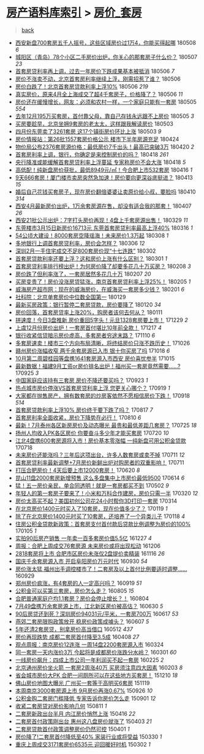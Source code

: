 [房产语料库索引](../../README.md)  > [房价_套房](房价_套房.md)
====
> [back](../README.md)

- [西安新盘700套房五千人摇号，这些区域房价过1万4，你能买得起哪](http://jkwz.applinzi.com/ittc/7100464114096931857.html#%E8%A5%BF%E5%AE%89%E6%96%B0%E7%9B%98700%E5%A5%97%E6%88%BF%E4%BA%94%E5%8D%83%E4%BA%BA%E6%91%87%E5%8F%B7%EF%BC%8C%E8%BF%99%E4%BA%9B%E5%8C%BA%E5%9F%9F%E6%88%BF%E4%BB%B7%E8%BF%871%E4%B8%874%EF%BC%8C%E4%BD%A0%E8%83%BD%E4%B9%B0%E5%BE%97%E8%B5%B7%E5%93%AA) 180508 *6* 
- [城阳区（青岛）78个小区二手房价出炉，你关心的那套房子什么价？](http://jkwz.applinzi.com/ittc/7100393441940997127.html#%E5%9F%8E%E9%98%B3%E5%8C%BA%EF%BC%88%E9%9D%92%E5%B2%9B%EF%BC%8978%E4%B8%AA%E5%B0%8F%E5%8C%BA%E4%BA%8C%E6%89%8B%E6%88%BF%E4%BB%B7%E5%87%BA%E7%82%89%EF%BC%8C%E4%BD%A0%E5%85%B3%E5%BF%83%E7%9A%84%E9%82%A3%E5%A5%97%E6%88%BF%E5%AD%90%E4%BB%80%E4%B9%88%E4%BB%B7%EF%BC%9F) 180507 *23* 
- [首套房贷利率再上调，过去一年房价下跌成果基本被抵消](http://jkwz.applinzi.com/ittc/7100091228425290762.html#%E9%A6%96%E5%A5%97%E6%88%BF%E8%B4%B7%E5%88%A9%E7%8E%87%E5%86%8D%E4%B8%8A%E8%B0%83%EF%BC%8C%E8%BF%87%E5%8E%BB%E4%B8%80%E5%B9%B4%E6%88%BF%E4%BB%B7%E4%B8%8B%E8%B7%8C%E6%88%90%E6%9E%9C%E5%9F%BA%E6%9C%AC%E8%A2%AB%E6%8A%B5%E6%B6%88) 180506 *7* 
- [房价不涨卖不动，北京首套房利率继续上浮，刚需招惹了谁？](http://jkwz.applinzi.com/ittc/7099976046575354887.html#%E6%88%BF%E4%BB%B7%E4%B8%8D%E6%B6%A8%E5%8D%96%E4%B8%8D%E5%8A%A8%EF%BC%8C%E5%8C%97%E4%BA%AC%E9%A6%96%E5%A5%97%E6%88%BF%E5%88%A9%E7%8E%87%E7%BB%A7%E7%BB%AD%E4%B8%8A%E6%B5%AE%EF%BC%8C%E5%88%9A%E9%9C%80%E6%8B%9B%E6%83%B9%E4%BA%86%E8%B0%81%EF%BC%9F) 180506  
- [房价白跌了！北京首套房贷款利率上浮10%](http://jkwz.applinzi.com/ittc/7099934066872943633.html#%E6%88%BF%E4%BB%B7%E7%99%BD%E8%B7%8C%E4%BA%86%EF%BC%81%E5%8C%97%E4%BA%AC%E9%A6%96%E5%A5%97%E6%88%BF%E8%B4%B7%E6%AC%BE%E5%88%A9%E7%8E%87%E4%B8%8A%E6%B5%AE10%25) 180506 *219* 
- [真实房价，原来4月全上海成交了超4千套房子，价格降了？](http://jkwz.applinzi.com/ittc/7099792350505337872.html#%E7%9C%9F%E5%AE%9E%E6%88%BF%E4%BB%B7%EF%BC%8C%E5%8E%9F%E6%9D%A54%E6%9C%88%E5%85%A8%E4%B8%8A%E6%B5%B7%E6%88%90%E4%BA%A4%E4%BA%86%E8%B6%854%E5%8D%83%E5%A5%97%E6%88%BF%E5%AD%90%EF%BC%8C%E4%BB%B7%E6%A0%BC%E9%99%8D%E4%BA%86%EF%BC%9F) 180506 *11* 
- [房价还在缓慢增长，网友：必须和农村一样，一个家庭只能有一套房](http://jkwz.applinzi.com/ittc/7099586445780190219.html#%E6%88%BF%E4%BB%B7%E8%BF%98%E5%9C%A8%E7%BC%93%E6%85%A2%E5%A2%9E%E9%95%BF%EF%BC%8C%E7%BD%91%E5%8F%8B%EF%BC%9A%E5%BF%85%E9%A1%BB%E5%92%8C%E5%86%9C%E6%9D%91%E4%B8%80%E6%A0%B7%EF%BC%8C%E4%B8%80%E4%B8%AA%E5%AE%B6%E5%BA%AD%E5%8F%AA%E8%83%BD%E6%9C%89%E4%B8%80%E5%A5%97%E6%88%BF) 180505 *554* 
- [去年12月195万买套房，首付靠父母，靠自己存钱永远跟不上房价](http://jkwz.applinzi.com/ittc/7099327331518907399.html#%E5%8E%BB%E5%B9%B412%E6%9C%88195%E4%B8%87%E4%B9%B0%E5%A5%97%E6%88%BF%EF%BC%8C%E9%A6%96%E4%BB%98%E9%9D%A0%E7%88%B6%E6%AF%8D%EF%BC%8C%E9%9D%A0%E8%87%AA%E5%B7%B1%E5%AD%98%E9%92%B1%E6%B0%B8%E8%BF%9C%E8%B7%9F%E4%B8%8D%E4%B8%8A%E6%88%BF%E4%BB%B7) 180505 *3* 
- [买房要趁早，北京坐拥9套房的老太太，这样跟我解读房价](http://jkwz.applinzi.com/ittc/7099007982186791942.html#%E4%B9%B0%E6%88%BF%E8%A6%81%E8%B6%81%E6%97%A9%EF%BC%8C%E5%8C%97%E4%BA%AC%E5%9D%90%E6%8B%A59%E5%A5%97%E6%88%BF%E7%9A%84%E8%80%81%E5%A4%AA%E5%A4%AA%EF%BC%8C%E8%BF%99%E6%A0%B7%E8%B7%9F%E6%88%91%E8%A7%A3%E8%AF%BB%E6%88%BF%E4%BB%B7) 180503  
- [四月份东莞卖了3261套房 这17个镇街房价环比上涨](http://jkwz.applinzi.com/ittc/7098806347187618822.html#%E5%9B%9B%E6%9C%88%E4%BB%BD%E4%B8%9C%E8%8E%9E%E5%8D%96%E4%BA%863261%E5%A5%97%E6%88%BF+%E8%BF%9917%E4%B8%AA%E9%95%87%E8%A1%97%E6%88%BF%E4%BB%B7%E7%8E%AF%E6%AF%94%E4%B8%8A%E6%B6%A8) 180503 *9* 
- [房价情报站：第26批1557套房价格公示 楼市下半年房源充足](http://jkwz.applinzi.com/ittc/7095495520292439051.html#%E6%88%BF%E4%BB%B7%E6%83%85%E6%8A%A5%E7%AB%99%EF%BC%9A%E7%AC%AC26%E6%89%B91557%E5%A5%97%E6%88%BF%E4%BB%B7%E6%A0%BC%E5%85%AC%E7%A4%BA+%E6%A5%BC%E5%B8%82%E4%B8%8B%E5%8D%8A%E5%B9%B4%E6%88%BF%E6%BA%90%E5%85%85%E8%B6%B3) 180424  
- [物价局公布2376套房源价格：最低房价7千出头！最高已突破3万](http://jkwz.applinzi.com/ittc/7094018743489528842.html#%E7%89%A9%E4%BB%B7%E5%B1%80%E5%85%AC%E5%B8%832376%E5%A5%97%E6%88%BF%E6%BA%90%E4%BB%B7%E6%A0%BC%EF%BC%9A%E6%9C%80%E4%BD%8E%E6%88%BF%E4%BB%B77%E5%8D%83%E5%87%BA%E5%A4%B4%EF%BC%81%E6%9C%80%E9%AB%98%E5%B7%B2%E7%AA%81%E7%A0%B43%E4%B8%87) 180420 *2* 
- [首套房利率上调，银行，你确定是来控制房价的吗？](http://jkwz.applinzi.com/ittc/7093363181013697547.html#%E9%A6%96%E5%A5%97%E6%88%BF%E5%88%A9%E7%8E%87%E4%B8%8A%E8%B0%83%EF%BC%8C%E9%93%B6%E8%A1%8C%EF%BC%8C%E4%BD%A0%E7%A1%AE%E5%AE%9A%E6%98%AF%E6%9D%A5%E6%8E%A7%E5%88%B6%E6%88%BF%E4%BB%B7%E7%9A%84%E5%90%97%EF%BC%9F) 180418 *261* 
- [央行降准或能缓解首套房贷利率上浮蔓延 专家称房价不会大涨](http://jkwz.applinzi.com/ittc/7093349895039878154.html#%E5%A4%AE%E8%A1%8C%E9%99%8D%E5%87%86%E6%88%96%E8%83%BD%E7%BC%93%E8%A7%A3%E9%A6%96%E5%A5%97%E6%88%BF%E8%B4%B7%E5%88%A9%E7%8E%87%E4%B8%8A%E6%B5%AE%E8%94%93%E5%BB%B6+%E4%B8%93%E5%AE%B6%E7%A7%B0%E6%88%BF%E4%BB%B7%E4%B8%8D%E4%BC%9A%E5%A4%A7%E6%B6%A8) 180418 *5* 
- [高低配！纯新盘房价获批，最低8949元/㎡！今合肥上市532套房](http://jkwz.applinzi.com/ittc/7092717211372487687.html#%E9%AB%98%E4%BD%8E%E9%85%8D%EF%BC%81%E7%BA%AF%E6%96%B0%E7%9B%98%E6%88%BF%E4%BB%B7%E8%8E%B7%E6%89%B9%EF%BC%8C%E6%9C%80%E4%BD%8E8949%E5%85%83%2F%E3%8E%A1%EF%BC%81%E4%BB%8A%E5%90%88%E8%82%A5%E4%B8%8A%E5%B8%82532%E5%A5%97%E6%88%BF) 180416 *1* 
- [9天666套房！厦门楼市卖房突然急加速！房价要向更深谷底挺进？](http://jkwz.applinzi.com/ittc/7091521816977998865.html#9%E5%A4%A9666%E5%A5%97%E6%88%BF%EF%BC%81%E5%8E%A6%E9%97%A8%E6%A5%BC%E5%B8%82%E5%8D%96%E6%88%BF%E7%AA%81%E7%84%B6%E6%80%A5%E5%8A%A0%E9%80%9F%EF%BC%81%E6%88%BF%E4%BB%B7%E8%A6%81%E5%90%91%E6%9B%B4%E6%B7%B1%E8%B0%B7%E5%BA%95%E6%8C%BA%E8%BF%9B%EF%BC%9F) 180413 *15* 
- [婚后自己花钱买套房子，现在房价翻倍婆婆让卖原价给小叔，要脸吗](http://jkwz.applinzi.com/ittc/7090031853094568966.html#%E5%A9%9A%E5%90%8E%E8%87%AA%E5%B7%B1%E8%8A%B1%E9%92%B1%E4%B9%B0%E5%A5%97%E6%88%BF%E5%AD%90%EF%BC%8C%E7%8E%B0%E5%9C%A8%E6%88%BF%E4%BB%B7%E7%BF%BB%E5%80%8D%E5%A9%86%E5%A9%86%E8%AE%A9%E5%8D%96%E5%8E%9F%E4%BB%B7%E7%BB%99%E5%B0%8F%E5%8F%94%EF%BC%8C%E8%A6%81%E8%84%B8%E5%90%97) 180410 *314* 
- [西安4月最新房价出炉，1万余套房源在售，却没有适合我的那套！](http://jkwz.applinzi.com/ittc/7089053808133145617.html#%E8%A5%BF%E5%AE%894%E6%9C%88%E6%9C%80%E6%96%B0%E6%88%BF%E4%BB%B7%E5%87%BA%E7%82%89%EF%BC%8C1%E4%B8%87%E4%BD%99%E5%A5%97%E6%88%BF%E6%BA%90%E5%9C%A8%E5%94%AE%EF%BC%8C%E5%8D%B4%E6%B2%A1%E6%9C%89%E9%80%82%E5%90%88%E6%88%91%E7%9A%84%E9%82%A3%E5%A5%97%EF%BC%81) 180407 *26* 
- [西安21批公示出炉：7字打头房价再现！4盘上千套房源出售！](http://jkwz.applinzi.com/ittc/7086017235623871504.html#%E8%A5%BF%E5%AE%8921%E6%89%B9%E5%85%AC%E7%A4%BA%E5%87%BA%E7%82%89%EF%BC%9A7%E5%AD%97%E6%89%93%E5%A4%B4%E6%88%BF%E4%BB%B7%E5%86%8D%E7%8E%B0%EF%BC%814%E7%9B%98%E4%B8%8A%E5%8D%83%E5%A5%97%E6%88%BF%E6%BA%90%E5%87%BA%E5%94%AE%EF%BC%81) 180329 *11* 
- [东莞楼市3月15日新房价16713元 东莞首套房贷利率最高上浮40%](http://jkwz.applinzi.com/ittc/7081132479702631435.html#%E4%B8%9C%E8%8E%9E%E6%A5%BC%E5%B8%823%E6%9C%8815%E6%97%A5%E6%96%B0%E6%88%BF%E4%BB%B716713%E5%85%83+%E4%B8%9C%E8%8E%9E%E9%A6%96%E5%A5%97%E6%88%BF%E8%B4%B7%E5%88%A9%E7%8E%87%E6%9C%80%E9%AB%98%E4%B8%8A%E6%B5%AE40%25) 180316 *1* 
- [54公顷大建设！8000套房空降瑶海！未来房价1.3万起](http://jkwz.applinzi.com/ittc/7078022365869245456.html#54%E5%85%AC%E9%A1%B7%E5%A4%A7%E5%BB%BA%E8%AE%BE%EF%BC%818000%E5%A5%97%E6%88%BF%E7%A9%BA%E9%99%8D%E7%91%B6%E6%B5%B7%EF%BC%81%E6%9C%AA%E6%9D%A5%E6%88%BF%E4%BB%B71.3%E4%B8%87%E8%B5%B7) 180308 *1* 
- [多地银行上调首套房贷利率，房价会怎样？](http://jkwz.applinzi.com/ittc/7077295909086168075.html#%E5%A4%9A%E5%9C%B0%E9%93%B6%E8%A1%8C%E4%B8%8A%E8%B0%83%E9%A6%96%E5%A5%97%E6%88%BF%E8%B4%B7%E5%88%A9%E7%8E%87%EF%BC%8C%E6%88%BF%E4%BB%B7%E4%BC%9A%E6%80%8E%E6%A0%B7%EF%BC%9F) 180306 *12* 
- [深圳2月一手住宅成交不足800套房价现“十七连跌”](http://jkwz.applinzi.com/ittc/7075787323940013072.html#%E6%B7%B1%E5%9C%B32%E6%9C%88%E4%B8%80%E6%89%8B%E4%BD%8F%E5%AE%85%E6%88%90%E4%BA%A4%E4%B8%8D%E8%B6%B3800%E5%A5%97%E6%88%BF%E4%BB%B7%E7%8E%B0%E2%80%9C%E5%8D%81%E4%B8%83%E8%BF%9E%E8%B7%8C%E2%80%9D) 180302  
- [首套房贷款利率还要上浮？这和房价上涨有什么区别？](http://jkwz.applinzi.com/ittc/7075160869359322122.html#%E9%A6%96%E5%A5%97%E6%88%BF%E8%B4%B7%E6%AC%BE%E5%88%A9%E7%8E%87%E8%BF%98%E8%A6%81%E4%B8%8A%E6%B5%AE%EF%BC%9F%E8%BF%99%E5%92%8C%E6%88%BF%E4%BB%B7%E4%B8%8A%E6%B6%A8%E6%9C%89%E4%BB%80%E4%B9%88%E5%8C%BA%E5%88%AB%EF%BC%9F) 180301 *1* 
- [首套房贷利率排行榜出炉！为何房价降了却要多花几十万买房？](http://jkwz.applinzi.com/ittc/7067776187374240778.html#%E9%A6%96%E5%A5%97%E6%88%BF%E8%B4%B7%E5%88%A9%E7%8E%87%E6%8E%92%E8%A1%8C%E6%A6%9C%E5%87%BA%E7%82%89%EF%BC%81%E4%B8%BA%E4%BD%95%E6%88%BF%E4%BB%B7%E9%99%8D%E4%BA%86%E5%8D%B4%E8%A6%81%E5%A4%9A%E8%8A%B1%E5%87%A0%E5%8D%81%E4%B8%87%E4%B9%B0%E6%88%BF%EF%BC%9F) 180208 *3* 
- [房价跌了但利率涨了，一套房居然多花几十万](http://jkwz.applinzi.com/ittc/7067305181224371207.html#%E6%88%BF%E4%BB%B7%E8%B7%8C%E4%BA%86%E4%BD%86%E5%88%A9%E7%8E%87%E6%B6%A8%E4%BA%86%EF%BC%8C%E4%B8%80%E5%A5%97%E6%88%BF%E5%B1%85%E7%84%B6%E5%A4%9A%E8%8A%B1%E5%87%A0%E5%8D%81%E4%B8%87) 180207 *20* 
- [买房变贵了！房价没涨房贷猛涨，南京首套房贷利率上浮25%！](http://jkwz.applinzi.com/ittc/7066654709115257873.html#%E4%B9%B0%E6%88%BF%E5%8F%98%E8%B4%B5%E4%BA%86%EF%BC%81%E6%88%BF%E4%BB%B7%E6%B2%A1%E6%B6%A8%E6%88%BF%E8%B4%B7%E7%8C%9B%E6%B6%A8%EF%BC%8C%E5%8D%97%E4%BA%AC%E9%A6%96%E5%A5%97%E6%88%BF%E8%B4%B7%E5%88%A9%E7%8E%87%E4%B8%8A%E6%B5%AE25%25%EF%BC%81) 180205 *1* 
- [威海房产超市网：现在的威海房价，在威海买一套房多少钱？](http://jkwz.applinzi.com/ittc/7065048005487363083.html#%E5%A8%81%E6%B5%B7%E6%88%BF%E4%BA%A7%E8%B6%85%E5%B8%82%E7%BD%91%EF%BC%9A%E7%8E%B0%E5%9C%A8%E7%9A%84%E5%A8%81%E6%B5%B7%E6%88%BF%E4%BB%B7%EF%BC%8C%E5%9C%A8%E5%A8%81%E6%B5%B7%E4%B9%B0%E4%B8%80%E5%A5%97%E6%88%BF%E5%A4%9A%E5%B0%91%E9%92%B1%EF%BC%9F) 180201 *6* 
- [社科院：北京单套房价中位数全国第一](http://jkwz.applinzi.com/ittc/7063936912945841168.html#%E7%A4%BE%E7%A7%91%E9%99%A2%EF%BC%9A%E5%8C%97%E4%BA%AC%E5%8D%95%E5%A5%97%E6%88%BF%E4%BB%B7%E4%B8%AD%E4%BD%8D%E6%95%B0%E5%85%A8%E5%9B%BD%E7%AC%AC%E4%B8%80) 180129  
- [最新买房政策：银行暂停二套房贷款，房价要降了](http://jkwz.applinzi.com/ittc/7060628513248265223.html#%E6%9C%80%E6%96%B0%E4%B9%B0%E6%88%BF%E6%94%BF%E7%AD%96%EF%BC%9A%E9%93%B6%E8%A1%8C%E6%9A%82%E5%81%9C%E4%BA%8C%E5%A5%97%E6%88%BF%E8%B4%B7%E6%AC%BE%EF%BC%8C%E6%88%BF%E4%BB%B7%E8%A6%81%E9%99%8D%E4%BA%86) 180120 *34* 
- [房价回落，首套房贷率上涨20%，购房者该何去何从？](http://jkwz.applinzi.com/ittc/7056921836611175435.html#%E6%88%BF%E4%BB%B7%E5%9B%9E%E8%90%BD%EF%BC%8C%E9%A6%96%E5%A5%97%E6%88%BF%E8%B4%B7%E7%8E%87%E4%B8%8A%E6%B6%A820%25%EF%BC%8C%E8%B4%AD%E6%88%BF%E8%80%85%E8%AF%A5%E4%BD%95%E5%8E%BB%E4%BD%95%E4%BB%8E%EF%BC%9F) 180111  
- [拼速度！今日3盘推新 房价重回5字头！元旦1328套房要上市！](http://jkwz.applinzi.com/ittc/7052516004570072081.html#%E6%8B%BC%E9%80%9F%E5%BA%A6%EF%BC%81%E4%BB%8A%E6%97%A53%E7%9B%98%E6%8E%A8%E6%96%B0+%E6%88%BF%E4%BB%B7%E9%87%8D%E5%9B%9E5%E5%AD%97%E5%A4%B4%EF%BC%81%E5%85%83%E6%97%A61328%E5%A5%97%E6%88%BF%E8%A6%81%E4%B8%8A%E5%B8%82%EF%BC%81) 171229 *2* 
- [上虞12月份房价出炉！一套房首付堪比10年前全款！](http://jkwz.applinzi.com/ittc/7047980050551407633.html#%E4%B8%8A%E8%99%9E12%E6%9C%88%E4%BB%BD%E6%88%BF%E4%BB%B7%E5%87%BA%E7%82%89%EF%BC%81%E4%B8%80%E5%A5%97%E6%88%BF%E9%A6%96%E4%BB%98%E5%A0%AA%E6%AF%9410%E5%B9%B4%E5%89%8D%E5%85%A8%E6%AC%BE%EF%BC%81) 171217 *4* 
- [银行收紧信贷暗示房价虚高，多套房者穷途末路？](http://jkwz.applinzi.com/ittc/7034278004669285393.html#%E9%93%B6%E8%A1%8C%E6%94%B6%E7%B4%A7%E4%BF%A1%E8%B4%B7%E6%9A%97%E7%A4%BA%E6%88%BF%E4%BB%B7%E8%99%9A%E9%AB%98%EF%BC%8C%E5%A4%9A%E5%A5%97%E6%88%BF%E8%80%85%E7%A9%B7%E9%80%94%E6%9C%AB%E8%B7%AF%EF%BC%9F) 171110 *6* 
- [多套房速卖！楼市三个方向布局清晰，将终结房价只涨不跌历史！](http://jkwz.applinzi.com/ittc/7028740394488169489.html#%E5%A4%9A%E5%A5%97%E6%88%BF%E9%80%9F%E5%8D%96%EF%BC%81%E6%A5%BC%E5%B8%82%E4%B8%89%E4%B8%AA%E6%96%B9%E5%90%91%E5%B8%83%E5%B1%80%E6%B8%85%E6%99%B0%EF%BC%8C%E5%B0%86%E7%BB%88%E7%BB%93%E6%88%BF%E4%BB%B7%E5%8F%AA%E6%B6%A8%E4%B8%8D%E8%B7%8C%E5%8E%86%E5%8F%B2%EF%BC%81) 171026  
- [赣州房价涨幅收窄 两千余套房源已入市 银十你买房了吗](http://jkwz.applinzi.com/ittc/7025717233509205008.html#%E8%B5%A3%E5%B7%9E%E6%88%BF%E4%BB%B7%E6%B6%A8%E5%B9%85%E6%94%B6%E7%AA%84+%E4%B8%A4%E5%8D%83%E4%BD%99%E5%A5%97%E6%88%BF%E6%BA%90%E5%B7%B2%E5%85%A5%E5%B8%82+%E9%93%B6%E5%8D%81%E4%BD%A0%E4%B9%B0%E6%88%BF%E4%BA%86%E5%90%97) 171018 *6* 
- [10月第二周碧桂园等盘携1641套房源入市西安 房价喜忧参半](http://jkwz.applinzi.com/ittc/7024587806599545872.html#10%E6%9C%88%E7%AC%AC%E4%BA%8C%E5%91%A8%E7%A2%A7%E6%A1%82%E5%9B%AD%E7%AD%89%E7%9B%98%E6%90%BA1641%E5%A5%97%E6%88%BF%E6%BA%90%E5%85%A5%E5%B8%82%E8%A5%BF%E5%AE%89+%E6%88%BF%E4%BB%B7%E5%96%9C%E5%BF%A7%E5%8F%82%E5%8D%8A) 171015  
- [最新数据！福建9月工资or房价排名出炉！福州买一套房竟然需要……?](http://jkwz.applinzi.com/ittc/7017300610343502865.html#%E6%9C%80%E6%96%B0%E6%95%B0%E6%8D%AE%EF%BC%81%E7%A6%8F%E5%BB%BA9%E6%9C%88%E5%B7%A5%E8%B5%84or%E6%88%BF%E4%BB%B7%E6%8E%92%E5%90%8D%E5%87%BA%E7%82%89%EF%BC%81%E7%A6%8F%E5%B7%9E%E4%B9%B0%E4%B8%80%E5%A5%97%E6%88%BF%E7%AB%9F%E7%84%B6%E9%9C%80%E8%A6%81%E2%80%A6%E2%80%A6%3F) 170925 *3* 
- [中国家庭应该持有三套房 房价不降还要买吗？](http://jkwz.applinzi.com/ittc/7016535445431911441.html#%E4%B8%AD%E5%9B%BD%E5%AE%B6%E5%BA%AD%E5%BA%94%E8%AF%A5%E6%8C%81%E6%9C%89%E4%B8%89%E5%A5%97%E6%88%BF+%E6%88%BF%E4%BB%B7%E4%B8%8D%E9%99%8D%E8%BF%98%E8%A6%81%E4%B9%B0%E5%90%97%EF%BC%9F) 170923 *1* 
- [热点城市房价停涨VS首套房贷利率上浮 您更关心哪个？](http://jkwz.applinzi.com/ittc/7015023904048022544.html#%E7%83%AD%E7%82%B9%E5%9F%8E%E5%B8%82%E6%88%BF%E4%BB%B7%E5%81%9C%E6%B6%A8VS%E9%A6%96%E5%A5%97%E6%88%BF%E8%B4%B7%E5%88%A9%E7%8E%87%E4%B8%8A%E6%B5%AE+%E6%82%A8%E6%9B%B4%E5%85%B3%E5%BF%83%E5%93%AA%E4%B8%AA%EF%BC%9F) 170919 *1* 
- [大家都在抛售房产，拥有数套房的炒房客依然不愿相信房价下跌！](http://jkwz.applinzi.com/ittc/7014605584379413521.html#%E5%A4%A7%E5%AE%B6%E9%83%BD%E5%9C%A8%E6%8A%9B%E5%94%AE%E6%88%BF%E4%BA%A7%EF%BC%8C%E6%8B%A5%E6%9C%89%E6%95%B0%E5%A5%97%E6%88%BF%E7%9A%84%E7%82%92%E6%88%BF%E5%AE%A2%E4%BE%9D%E7%84%B6%E4%B8%8D%E6%84%BF%E7%9B%B8%E4%BF%A1%E6%88%BF%E4%BB%B7%E4%B8%8B%E8%B7%8C%EF%BC%81) 170918 *514* 
- [首套房贷款利率上浮10% 房价终于要下跌了吗？](http://jkwz.applinzi.com/ittc/7002774078560404496.html#%E9%A6%96%E5%A5%97%E6%88%BF%E8%B4%B7%E6%AC%BE%E5%88%A9%E7%8E%87%E4%B8%8A%E6%B5%AE10%25+%E6%88%BF%E4%BB%B7%E7%BB%88%E4%BA%8E%E8%A6%81%E4%B8%8B%E8%B7%8C%E4%BA%86%E5%90%97%EF%BC%9F) 170817 *7* 
- [首套房利率全面收紧，房价下降势在必行！](http://jkwz.applinzi.com/ittc/7000127535277671440.html#%E9%A6%96%E5%A5%97%E6%88%BF%E5%88%A9%E7%8E%87%E5%85%A8%E9%9D%A2%E6%94%B6%E7%B4%A7%EF%BC%8C%E6%88%BF%E4%BB%B7%E4%B8%8B%E9%99%8D%E5%8A%BF%E5%9C%A8%E5%BF%85%E8%A1%8C%EF%BC%81) 170810 *6* 
- [最新！7月泰州各区新房房价及动态曝光 最贵和最低差距几套房？](http://jkwz.applinzi.com/ittc/6994257542409356305.html#%E6%9C%80%E6%96%B0%EF%BC%817%E6%9C%88%E6%B3%B0%E5%B7%9E%E5%90%84%E5%8C%BA%E6%96%B0%E6%88%BF%E6%88%BF%E4%BB%B7%E5%8F%8A%E5%8A%A8%E6%80%81%E6%9B%9D%E5%85%89+%E6%9C%80%E8%B4%B5%E5%92%8C%E6%9C%80%E4%BD%8E%E5%B7%AE%E8%B7%9D%E5%87%A0%E5%A5%97%E6%88%BF%EF%BC%9F) 170725 *18* 
- [扬州人均收入PK各区房价 你要奋斗多少年才能买套房](http://jkwz.applinzi.com/ittc/6992416120920081424.html#%E6%89%AC%E5%B7%9E%E4%BA%BA%E5%9D%87%E6%94%B6%E5%85%A5PK%E5%90%84%E5%8C%BA%E6%88%BF%E4%BB%B7+%E4%BD%A0%E8%A6%81%E5%A5%8B%E6%96%97%E5%A4%9A%E5%B0%91%E5%B9%B4%E6%89%8D%E8%83%BD%E4%B9%B0%E5%A5%97%E6%88%BF) 170720 *10* 
- [江北4盘携600套房源将入市！房价基本零涨幅 一纯新盘可用公积金贷款](http://jkwz.applinzi.com/ittc/6991696730490668049.html#%E6%B1%9F%E5%8C%974%E7%9B%98%E6%90%BA600%E5%A5%97%E6%88%BF%E6%BA%90%E5%B0%86%E5%85%A5%E5%B8%82%EF%BC%81%E6%88%BF%E4%BB%B7%E5%9F%BA%E6%9C%AC%E9%9B%B6%E6%B6%A8%E5%B9%85+%E4%B8%80%E7%BA%AF%E6%96%B0%E7%9B%98%E5%8F%AF%E7%94%A8%E5%85%AC%E7%A7%AF%E9%87%91%E8%B4%B7%E6%AC%BE) 170718  
- [未来房价还能涨吗？三年后这项出台，许多人数套房或卖不掉](http://jkwz.applinzi.com/ittc/6988991582899274768.html#%E6%9C%AA%E6%9D%A5%E6%88%BF%E4%BB%B7%E8%BF%98%E8%83%BD%E6%B6%A8%E5%90%97%EF%BC%9F%E4%B8%89%E5%B9%B4%E5%90%8E%E8%BF%99%E9%A1%B9%E5%87%BA%E5%8F%B0%EF%BC%8C%E8%AE%B8%E5%A4%9A%E4%BA%BA%E6%95%B0%E5%A5%97%E6%88%BF%E6%88%96%E5%8D%96%E4%B8%8D%E6%8E%89) 170711 *12* 
- [首套房贷利率最新调整+7月房价新鲜出炉对购房者的双重影响！](http://jkwz.applinzi.com/ittc/6988986451663258628.html#%E9%A6%96%E5%A5%97%E6%88%BF%E8%B4%B7%E5%88%A9%E7%8E%87%E6%9C%80%E6%96%B0%E8%B0%83%E6%95%B4%2B7%E6%9C%88%E6%88%BF%E4%BB%B7%E6%96%B0%E9%B2%9C%E5%87%BA%E7%82%89%E5%AF%B9%E8%B4%AD%E6%88%BF%E8%80%85%E7%9A%84%E5%8F%8C%E9%87%8D%E5%BD%B1%E5%93%8D%EF%BC%81) 170711  
- [打压合肥房价！4天后要上市12000套房！](http://jkwz.applinzi.com/ittc/6981267426283881476.html#%E6%89%93%E5%8E%8B%E5%90%88%E8%82%A5%E6%88%BF%E4%BB%B7%EF%BC%814%E5%A4%A9%E5%90%8E%E8%A6%81%E4%B8%8A%E5%B8%8212000%E5%A5%97%E6%88%BF%EF%BC%81) 170620 *8* 
- [昆山11盘2000套房新增预售 这么多盘集中上市房价最低9500](http://jkwz.applinzi.com/ittc/6978920761870779396.html#%E6%98%86%E5%B1%B111%E7%9B%982000%E5%A5%97%E6%88%BF%E6%96%B0%E5%A2%9E%E9%A2%84%E5%94%AE+%E8%BF%99%E4%B9%88%E5%A4%9A%E7%9B%98%E9%9B%86%E4%B8%AD%E4%B8%8A%E5%B8%82%E6%88%BF%E4%BB%B7%E6%9C%80%E4%BD%8E9500) 170614 *6* 
- [猛！五一房价亲民，单合同透明！就是一套房都买不到](http://jkwz.applinzi.com/ittc/6963085498632373252.html#%E7%8C%9B%EF%BC%81%E4%BA%94%E4%B8%80%E6%88%BF%E4%BB%B7%E4%BA%B2%E6%B0%91%EF%BC%8C%E5%8D%95%E5%90%88%E5%90%8C%E9%80%8F%E6%98%8E%EF%BC%81%E5%B0%B1%E6%98%AF%E4%B8%80%E5%A5%97%E6%88%BF%E9%83%BD%E4%B9%B0%E4%B8%8D%E5%88%B0) 170502 *9* 
- [年轻人的第一套房子要来了！小米和万科合作建房，房价只需一半](http://jkwz.applinzi.com/ittc/6947057912563368965.html#%E5%B9%B4%E8%BD%BB%E4%BA%BA%E7%9A%84%E7%AC%AC%E4%B8%80%E5%A5%97%E6%88%BF%E5%AD%90%E8%A6%81%E6%9D%A5%E4%BA%86%EF%BC%81%E5%B0%8F%E7%B1%B3%E5%92%8C%E4%B8%87%E7%A7%91%E5%90%88%E4%BD%9C%E5%BB%BA%E6%88%BF%EF%BC%8C%E6%88%BF%E4%BB%B7%E5%8F%AA%E9%9C%80%E4%B8%80%E5%8D%8A) 170320 *12* 
- [房价太高买不起？美国初创公司花24小时帮你3D打印一套房](http://jkwz.applinzi.com/ittc/6944940581620024325.html#%E6%88%BF%E4%BB%B7%E5%A4%AA%E9%AB%98%E4%B9%B0%E4%B8%8D%E8%B5%B7%EF%BC%9F%E7%BE%8E%E5%9B%BD%E5%88%9D%E5%88%9B%E5%85%AC%E5%8F%B8%E8%8A%B124%E5%B0%8F%E6%97%B6%E5%B8%AE%E4%BD%A03D%E6%89%93%E5%8D%B0%E4%B8%80%E5%A5%97%E6%88%BF) 170314  
- [在北京房价1400元时买入了10套房，现在价值多少了？](http://jkwz.applinzi.com/ittc/6924838844020294661.html#%E5%9C%A8%E5%8C%97%E4%BA%AC%E6%88%BF%E4%BB%B71400%E5%85%83%E6%97%B6%E4%B9%B0%E5%85%A5%E4%BA%8610%E5%A5%97%E6%88%BF%EF%BC%8C%E7%8E%B0%E5%9C%A8%E4%BB%B7%E5%80%BC%E5%A4%9A%E5%B0%91%E4%BA%86%EF%BC%9F) 170119 *1* 
- [除了在北京房价1400元时买了10套房，还培养了一个异类儿子](http://jkwz.applinzi.com/ittc/6924514831968502788.html#%E9%99%A4%E4%BA%86%E5%9C%A8%E5%8C%97%E4%BA%AC%E6%88%BF%E4%BB%B71400%E5%85%83%E6%97%B6%E4%B9%B0%E4%BA%8610%E5%A5%97%E6%88%BF%EF%BC%8C%E8%BF%98%E5%9F%B9%E5%85%BB%E4%BA%86%E4%B8%80%E4%B8%AA%E5%BC%82%E7%B1%BB%E5%84%BF%E5%AD%90) 170118 *4* 
- [住房公积金贷款新政策：首套房支付首付款后贷款比例调整为房价的100%](http://jkwz.applinzi.com/ittc/6919767843423126533.html#%E4%BD%8F%E6%88%BF%E5%85%AC%E7%A7%AF%E9%87%91%E8%B4%B7%E6%AC%BE%E6%96%B0%E6%94%BF%E7%AD%96%EF%BC%9A%E9%A6%96%E5%A5%97%E6%88%BF%E6%94%AF%E4%BB%98%E9%A6%96%E4%BB%98%E6%AC%BE%E5%90%8E%E8%B4%B7%E6%AC%BE%E6%AF%94%E4%BE%8B%E8%B0%83%E6%95%B4%E4%B8%BA%E6%88%BF%E4%BB%B7%E7%9A%84100%25) 170105 *1* 
- [实拍90后房产销售 一年卖一百多套房价值5.5亿](http://jkwz.applinzi.com/ittc/6916360428648399876.html#%E5%AE%9E%E6%8B%8D90%E5%90%8E%E6%88%BF%E4%BA%A7%E9%94%80%E5%94%AE+%E4%B8%80%E5%B9%B4%E5%8D%96%E4%B8%80%E7%99%BE%E5%A4%9A%E5%A5%97%E6%88%BF%E4%BB%B7%E5%80%BC5.5%E4%BA%BF) 161227 *4* 
- [周报：合肥上周成交76套房源 未来房价或将出现松动](http://jkwz.applinzi.com/ittc/6908554550629106692.html#%E5%91%A8%E6%8A%A5%EF%BC%9A%E5%90%88%E8%82%A5%E4%B8%8A%E5%91%A8%E6%88%90%E4%BA%A476%E5%A5%97%E6%88%BF%E6%BA%90+%E6%9C%AA%E6%9D%A5%E6%88%BF%E4%BB%B7%E6%88%96%E5%B0%86%E5%87%BA%E7%8E%B0%E6%9D%BE%E5%8A%A8) 161206  
- [2818套房将上市 合肥市区房价未涨仅2盘提价卖精装](http://jkwz.applinzi.com/ittc/6901019128453661700.html#2818%E5%A5%97%E6%88%BF%E5%B0%86%E4%B8%8A%E5%B8%82+%E5%90%88%E8%82%A5%E5%B8%82%E5%8C%BA%E6%88%BF%E4%BB%B7%E6%9C%AA%E6%B6%A8%E4%BB%852%E7%9B%98%E6%8F%90%E4%BB%B7%E5%8D%96%E7%B2%BE%E8%A3%85) 161116 *26* 
- [国庆千余套房源入市 开启阜阳房价万元时代](http://jkwz.applinzi.com/ittc/6883667366671549445.html#%E5%9B%BD%E5%BA%86%E5%8D%83%E4%BD%99%E5%A5%97%E6%88%BF%E6%BA%90%E5%85%A5%E5%B8%82+%E5%BC%80%E5%90%AF%E9%98%9C%E9%98%B3%E6%88%BF%E4%BB%B7%E4%B8%87%E5%85%83%E6%97%B6%E4%BB%A3) 160930 *54* 
- [房价涨太猛 福州出手调控楼市了！二套房及以上首付比例要适时调整......](http://jkwz.applinzi.com/ittc/6883322965600502789.html#%E6%88%BF%E4%BB%B7%E6%B6%A8%E5%A4%AA%E7%8C%9B+%E7%A6%8F%E5%B7%9E%E5%87%BA%E6%89%8B%E8%B0%83%E6%8E%A7%E6%A5%BC%E5%B8%82%E4%BA%86%EF%BC%81%E4%BA%8C%E5%A5%97%E6%88%BF%E5%8F%8A%E4%BB%A5%E4%B8%8A%E9%A6%96%E4%BB%98%E6%AF%94%E4%BE%8B%E8%A6%81%E9%80%82%E6%97%B6%E8%B0%83%E6%95%B4......) 160929  
- [郑州房价疯涨，有4套房的人一定高兴吗？](http://jkwz.applinzi.com/ittc/6879623503174697988.html#%E9%83%91%E5%B7%9E%E6%88%BF%E4%BB%B7%E7%96%AF%E6%B6%A8%EF%BC%8C%E6%9C%894%E5%A5%97%E6%88%BF%E7%9A%84%E4%BA%BA%E4%B8%80%E5%AE%9A%E9%AB%98%E5%85%B4%E5%90%97%EF%BC%9F) 160919 *51* 
- [公积金可以买第三套房，房价怎么走？](http://jkwz.applinzi.com/ittc/6862690931958088708.html#%E5%85%AC%E7%A7%AF%E9%87%91%E5%8F%AF%E4%BB%A5%E4%B9%B0%E7%AC%AC%E4%B8%89%E5%A5%97%E6%88%BF%EF%BC%8C%E6%88%BF%E4%BB%B7%E6%80%8E%E4%B9%88%E8%B5%B0%EF%BC%9F) 160805 *15* 
- [合肥普通家庭户均1.1套房？房价会停止增长？！](http://jkwz.applinzi.com/ittc/6862452172888998917.html#%E5%90%88%E8%82%A5%E6%99%AE%E9%80%9A%E5%AE%B6%E5%BA%AD%E6%88%B7%E5%9D%871.1%E5%A5%97%E6%88%BF%EF%BC%9F%E6%88%BF%E4%BB%B7%E4%BC%9A%E5%81%9C%E6%AD%A2%E5%A2%9E%E9%95%BF%EF%BC%9F%EF%BC%81) 160804  
- [7月49盘携万余套房源上市，江北新区房价被高估？](http://jkwz.applinzi.com/ittc/6849552844151325701.html#7%E6%9C%8849%E7%9B%98%E6%90%BA%E4%B8%87%E4%BD%99%E5%A5%97%E6%88%BF%E6%BA%90%E4%B8%8A%E5%B8%82%EF%BC%8C%E6%B1%9F%E5%8C%97%E6%96%B0%E5%8C%BA%E6%88%BF%E4%BB%B7%E8%A2%AB%E9%AB%98%E4%BC%B0%EF%BC%9F) 160630 *5* 
- [90后房贷还到死？深圳房价94031元/平米，一套房700万](http://jkwz.applinzi.com/ittc/6844746996036142084.html#90%E5%90%8E%E6%88%BF%E8%B4%B7%E8%BF%98%E5%88%B0%E6%AD%BB%EF%BC%9F%E6%B7%B1%E5%9C%B3%E6%88%BF%E4%BB%B794031%E5%85%83%2F%E5%B9%B3%E7%B1%B3%EF%BC%8C%E4%B8%80%E5%A5%97%E6%88%BF700%E4%B8%87) 160617 *53* 
- [燕郊二套房限购政策放开 稳房价政策成噱头？](http://jkwz.applinzi.com/ittc/6840973954793341957.html#%E7%87%95%E9%83%8A%E4%BA%8C%E5%A5%97%E6%88%BF%E9%99%90%E8%B4%AD%E6%94%BF%E7%AD%96%E6%94%BE%E5%BC%80+%E7%A8%B3%E6%88%BF%E4%BB%B7%E6%94%BF%E7%AD%96%E6%88%90%E5%99%B1%E5%A4%B4%EF%BC%9F) 160607 *5* 
- [5年还清2套房贷，别拿房价高当借口](http://jkwz.applinzi.com/ittc/6831425497904710661.html#5%E5%B9%B4%E8%BF%98%E6%B8%852%E5%A5%97%E6%88%BF%E8%B4%B7%EF%BC%8C%E5%88%AB%E6%8B%BF%E6%88%BF%E4%BB%B7%E9%AB%98%E5%BD%93%E5%80%9F%E5%8F%A3) 160512 *437* 
- [房价再现跌势 成都二套房首付降至3.5成](http://jkwz.applinzi.com/ittc/6818620008938603524.html#%E6%88%BF%E4%BB%B7%E5%86%8D%E7%8E%B0%E8%B7%8C%E5%8A%BF+%E6%88%90%E9%83%BD%E4%BA%8C%E5%A5%97%E6%88%BF%E9%A6%96%E4%BB%98%E9%99%8D%E8%87%B33.5%E6%88%90) 160408 *27* 
- [观点周报：南京房价12连涨 一周14盘2200套房源入市](http://jkwz.applinzi.com/ittc/6813095142797870085.html#%E8%A7%82%E7%82%B9%E5%91%A8%E6%8A%A5%EF%BC%9A%E5%8D%97%E4%BA%AC%E6%88%BF%E4%BB%B712%E8%BF%9E%E6%B6%A8+%E4%B8%80%E5%91%A814%E7%9B%982200%E5%A5%97%E6%88%BF%E6%BA%90%E5%85%A5%E5%B8%82) 160324  
- [同一套房一天内涨价3万 今起将是成都房价涨跌分水岭？](http://jkwz.applinzi.com/ittc/6804683840761103365.html#%E5%90%8C%E4%B8%80%E5%A5%97%E6%88%BF%E4%B8%80%E5%A4%A9%E5%86%85%E6%B6%A8%E4%BB%B73%E4%B8%87+%E4%BB%8A%E8%B5%B7%E5%B0%86%E6%98%AF%E6%88%90%E9%83%BD%E6%88%BF%E4%BB%B7%E6%B6%A8%E8%B7%8C%E5%88%86%E6%B0%B4%E5%B2%AD%EF%BC%9F) 160301 *60* 
- [一线房价飙升：四成上市公司一年利润买不起一套房](http://jkwz.applinzi.com/ittc/6802811248945136645.html#%E4%B8%80%E7%BA%BF%E6%88%BF%E4%BB%B7%E9%A3%99%E5%8D%87%EF%BC%9A%E5%9B%9B%E6%88%90%E4%B8%8A%E5%B8%82%E5%85%AC%E5%8F%B8%E4%B8%80%E5%B9%B4%E5%88%A9%E6%B6%A6%E4%B9%B0%E4%B8%8D%E8%B5%B7%E4%B8%80%E5%A5%97%E6%88%BF) 160225 *2* 
- [北京通州房价坐火箭 一套房2周涨40万 买房须注意四大因素](http://jkwz.applinzi.com/ittc/6794644904491877381.html#%E5%8C%97%E4%BA%AC%E9%80%9A%E5%B7%9E%E6%88%BF%E4%BB%B7%E5%9D%90%E7%81%AB%E7%AE%AD+%E4%B8%80%E5%A5%97%E6%88%BF2%E5%91%A8%E6%B6%A840%E4%B8%87+%E4%B9%B0%E6%88%BF%E9%A1%BB%E6%B3%A8%E6%84%8F%E5%9B%9B%E5%A4%A7%E5%9B%A0%E7%B4%A0) 160203 *8* 
- [省会城市房价大PK 合肥一间厕所可以在这些地方买套房！](http://jkwz.applinzi.com/ittc/6774221181628711940.html#%E7%9C%81%E4%BC%9A%E5%9F%8E%E5%B8%82%E6%88%BF%E4%BB%B7%E5%A4%A7PK+%E5%90%88%E8%82%A5%E4%B8%80%E9%97%B4%E5%8E%95%E6%89%80%E5%8F%AF%E4%BB%A5%E5%9C%A8%E8%BF%99%E4%BA%9B%E5%9C%B0%E6%96%B9%E4%B9%B0%E5%A5%97%E6%88%BF%EF%BC%81) 151210 *18* 
- [佛山房价地图大曝光 广州买一套等于高明买6套房](http://jkwz.applinzi.com/ittc/6766311696780231684.html#%E4%BD%9B%E5%B1%B1%E6%88%BF%E4%BB%B7%E5%9C%B0%E5%9B%BE%E5%A4%A7%E6%9B%9D%E5%85%89+%E5%B9%BF%E5%B7%9E%E4%B9%B0%E4%B8%80%E5%A5%97%E7%AD%89%E4%BA%8E%E9%AB%98%E6%98%8E%E4%B9%B06%E5%A5%97%E6%88%BF) 151119  
- [本周南京3000套房源上市 9月房价再涨0.67%](http://jkwz.applinzi.com/ittc/6746390730426139652.html#%E6%9C%AC%E5%91%A8%E5%8D%97%E4%BA%AC3000%E5%A5%97%E6%88%BF%E6%BA%90%E4%B8%8A%E5%B8%82+9%E6%9C%88%E6%88%BF%E4%BB%B7%E5%86%8D%E6%B6%A80.67%25) 150926 *10* 
- [公积金购二套房门槛降低 专家告诉你房价怎么走](http://jkwz.applinzi.com/ittc/6736833135405483012.html#%E5%85%AC%E7%A7%AF%E9%87%91%E8%B4%AD%E4%BA%8C%E5%A5%97%E6%88%BF%E9%97%A8%E6%A7%9B%E9%99%8D%E4%BD%8E+%E4%B8%93%E5%AE%B6%E5%91%8A%E8%AF%89%E4%BD%A0%E6%88%BF%E4%BB%B7%E6%80%8E%E4%B9%88%E8%B5%B0) 150901 *12* 
- [收紧二套房贷对房价影响几何](http://jkwz.applinzi.com/ittc/547650615678116486.html#%E6%94%B6%E7%B4%A7%E4%BA%8C%E5%A5%97%E6%88%BF%E8%B4%B7%E5%AF%B9%E6%88%BF%E4%BB%B7%E5%BD%B1%E5%93%8D%E5%87%A0%E4%BD%95) 150811 *1* 
- [二套房新政出台半月 内江房价悄然上涨](http://jkwz.applinzi.com/ittc/547650611405784300.html#%E4%BA%8C%E5%A5%97%E6%88%BF%E6%96%B0%E6%94%BF%E5%87%BA%E5%8F%B0%E5%8D%8A%E6%9C%88+%E5%86%85%E6%B1%9F%E6%88%BF%E4%BB%B7%E6%82%84%E7%84%B6%E4%B8%8A%E6%B6%A8) 150416 *22* 
- [二套房首付政策刚出台 惠州这八盘房价就涨了](http://jkwz.applinzi.com/ittc/547650611403134270.html#%E4%BA%8C%E5%A5%97%E6%88%BF%E9%A6%96%E4%BB%98%E6%94%BF%E7%AD%96%E5%88%9A%E5%87%BA%E5%8F%B0+%E6%83%A0%E5%B7%9E%E8%BF%99%E5%85%AB%E7%9B%98%E6%88%BF%E4%BB%B7%E5%B0%B1%E6%B6%A8%E4%BA%86) 150403 *21* 
- [二套房贷款首付政策调整房价仍然可控](http://jkwz.applinzi.com/ittc/547650611402168142.html#%E4%BA%8C%E5%A5%97%E6%88%BF%E8%B4%B7%E6%AC%BE%E9%A6%96%E4%BB%98%E6%94%BF%E7%AD%96%E8%B0%83%E6%95%B4%E6%88%BF%E4%BB%B7%E4%BB%8D%E7%84%B6%E5%8F%AF%E6%8E%A7) 150401 *1* 
- [房价降了!二套房首付降低至40% 家装行业或将受益](http://jkwz.applinzi.com/ittc/547650611400878084.html#%E6%88%BF%E4%BB%B7%E9%99%8D%E4%BA%86%21%E4%BA%8C%E5%A5%97%E6%88%BF%E9%A6%96%E4%BB%98%E9%99%8D%E4%BD%8E%E8%87%B340%25+%E5%AE%B6%E8%A3%85%E8%A1%8C%E4%B8%9A%E6%88%96%E5%B0%86%E5%8F%97%E7%9B%8A) 150330 *1* 
- [重庆上周成交3171套房价6535元 迎回暖好时机](http://jkwz.applinzi.com/ittc/547650611394533639.html#%E9%87%8D%E5%BA%86%E4%B8%8A%E5%91%A8%E6%88%90%E4%BA%A43171%E5%A5%97%E6%88%BF%E4%BB%B76535%E5%85%83+%E8%BF%8E%E5%9B%9E%E6%9A%96%E5%A5%BD%E6%97%B6%E6%9C%BA) 150302 *1* 
